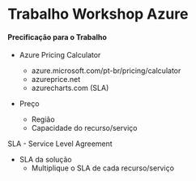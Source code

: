 # Trabalho Workshop Azure


#### Precificação para o Trabalho
- Azure Pricing Calculator
    - azure.microsoft.com/pt-br/pricing/calculator
    - azureprice.net
    - azurecharts.com (SLA)

- Preço
  - Região
  - Capacidade do recurso/serviço

SLA - Service Level Agreement
  - SLA da solução
    - Multiplique o SLA de cada recurso/serviço
